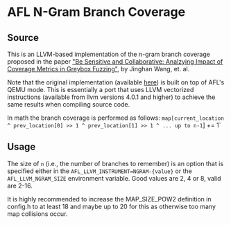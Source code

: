 # AFL N-Gram Branch Coverage

## Source

This is an LLVM-based implementation of the n-gram branch coverage proposed in
the paper ["Be Sensitive and Collaborative: Analzying Impact of Coverage Metrics
in Greybox Fuzzing"](https://www.usenix.org/system/files/raid2019-wang-jinghan.pdf),
by Jinghan Wang, et. al.

Note that the original implementation (available
[here](https://github.com/bitsecurerlab/afl-sensitive))
is built on top of AFL's QEMU mode.
This is essentially a port that uses LLVM vectorized instructions (available from
llvm versions 4.0.1 and higher) to achieve the same results when compiling source code.

In math the branch coverage is performed as follows:
`map[current_location ^ prev_location[0] >> 1 ^ prev_location[1] >> 1 ^ ... up to n-1`] += 1`

## Usage

The size of `n` (i.e., the number of branches to remember) is an option
that is specified either in the `AFL_LLVM_INSTRUMENT=NGRAM-{value}` or the
`AFL_LLVM_NGRAM_SIZE` environment variable.
Good values are 2, 4 or 8, valid are 2-16.

It is highly recommended to increase the MAP_SIZE_POW2 definition in
config.h to at least 18 and maybe up to 20 for this as otherwise too
many map collisions occur.
